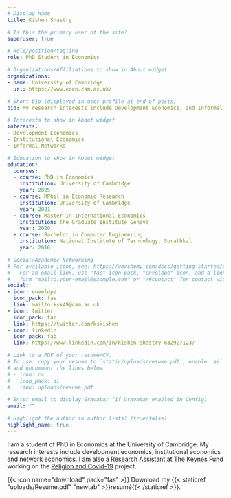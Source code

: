 ```yaml
---
# Display name
title: Kishen Shastry

# Is this the primary user of the site?
superuser: true

# Role/position/tagline
role: PhD Student in Economics

# Organizations/Affiliations to show in About widget
organizations:
- name: University of Cambridge
  url: https://www.econ.cam.ac.uk/

# Short bio (displayed in user profile at end of posts)
bio: My research interests include Development Economics, and Informal Institutions.

# Interests to show in About widget
interests:
- Development Economics
- Institutional Economics
- Informal Networks

# Education to show in About widget
education:
  courses:
  - course: PhD in Economics
    institution: University of Cambridge
    year: 2025
  - course: MPhil in Economic Research
    institution: University of Cambridge
    year: 2021
  - course: Master in International Economics
    institution: The Graduate Institute Geneva
    year: 2020
  - course: Bachelor in Computer Engineering
    institution: National Institute of Technology, Surathkal
    year: 2016

# Social/Academic Networking
# For available icons, see: https://wowchemy.com/docs/getting-started/page-builder/#icons
#   For an email link, use "fas" icon pack, "envelope" icon, and a link in the
#   form "mailto:your-email@example.com" or "/#contact" for contact widget.
social:
- icon: envelope
  icon_pack: fas
  link: mailto:ksk49@cam.ac.uk
- icon: twitter
  icon_pack: fab
  link: https://twitter.com/kskishen
- icon: linkedin
  icon_pack: fab
  link: https://www.linkedin.com/in/kishen-shastry-632927123/

# Link to a PDF of your resume/CV.
# To use: copy your resume to `static/uploads/resume.pdf`, enable `ai` icons in `params.toml`, 
# and uncomment the lines below.
# - icon: cv
#   icon_pack: ai
#   link: uploads/resume.pdf

# Enter email to display Gravatar (if Gravatar enabled in Config)
email: ""

# Highlight the author in author lists? (true/false)
highlight_name: true
---
```


I am a student of PhD in Economics at the University of Cambridge. My research interests include development economics, institutional economics and network economics. I am also a Research Assistant at [The Keynes Fund](https://www.keynesfund.econ.cam.ac.uk/) working on the [Religion and Covid-19](https://www.keynesfund.econ.cam.ac.uk/iyer-religion-and-covid-19) project.

{{< icon name="download" pack="fas" >}} Download my {{< staticref "uploads/Resume.pdf" "newtab" >}}resumé{{< /staticref >}}.
